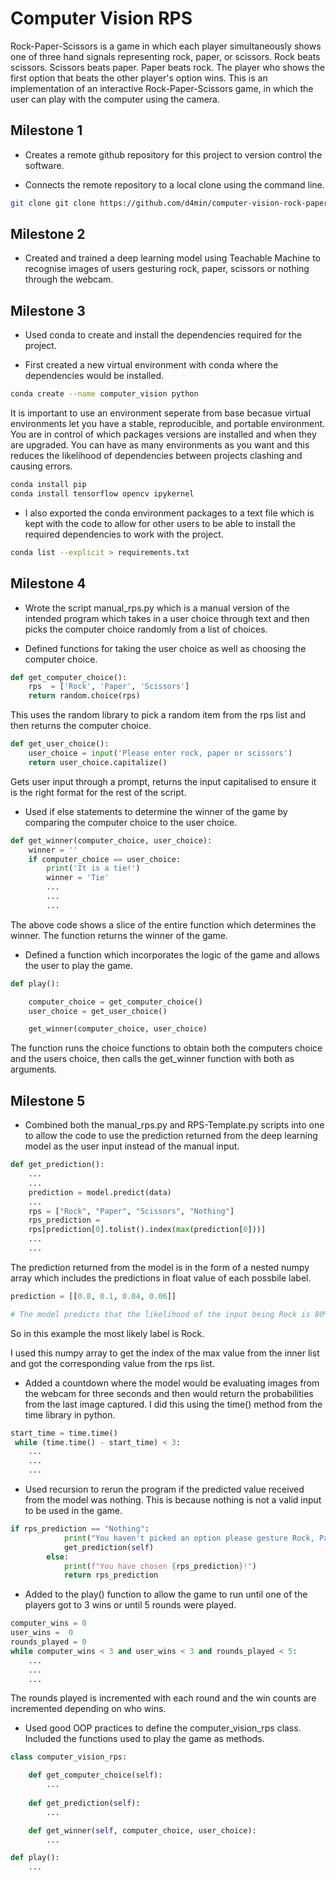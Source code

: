 # Computer Vision RPS

Rock-Paper-Scissors is a game in which each player simultaneously shows one of three hand signals representing rock, paper, or scissors. Rock beats scissors. Scissors beats paper. Paper beats rock. The player who shows the first option that beats the other player's option wins. This is an implementation of an interactive Rock-Paper-Scissors game, in which the user can play with the computer using the camera. 

## Milestone 1 

- Creates a remote github repository for this project to version control the software.

- Connects the remote repository to a local clone using the command line.

```bash
git clone git clone https://github.com/d4min/computer-vision-rock-paper-scissors.git
```

## Milestone 2

- Created and trained a deep learning model using Teachable Machine to recognise images of users gesturing rock, paper, scissors or nothing through the webcam. 

## Milestone 3

- Used conda to create and install the dependencies required for the project.

- First created a new virtual environment with conda where the dependencies would be installed. 

```bash
conda create --name computer_vision python
```
It is important to use an environment seperate from base becasue virtual environments let you have a stable, reproducible, and portable environment. You are in control of which packages versions are installed and when they are upgraded. You can have as many environments as you want and this reduces the likelihood of dependencies between projects clashing and causing errors. 

```bash
conda install pip
conda install tensorflow opencv ipykernel
```
- I also exported the conda environment packages to a text file which is kept with the code to allow for other users to be able to install the required dependencies to work with the project.

```bash
conda list --explicit > requirements.txt
```

## Milestone 4

- Wrote the script manual_rps.py which is a manual version of the intended program which takes in a user choice through text and then picks the computer choice randomly from a list of choices. 

- Defined functions for taking the user choice as well as choosing the computer choice. 

```python
def get_computer_choice():
    rps  = ['Rock', 'Paper', 'Scissors']
    return random.choice(rps)
```
This uses the random library to pick a random item from the rps list and then returns the computer choice. 

```python
def get_user_choice():
    user_choice = input('Please enter rock, paper or scissors')
    return user_choice.capitalize()
```
Gets user input through a prompt, returns the input capitalised to ensure it is the right format for the rest of the script. 

- Used if else statements to determine the winner of the game by comparing the computer choice to the user choice. 

```python
def get_winner(computer_choice, user_choice):
    winner = ''
    if computer_choice == user_choice:
        print('It is a tie!')
        winner = 'Tie'
        ...
        ...
        ...
```
The above code shows a slice of the entire function which determines the winner. The function returns the winner of the game. 

- Defined a function which incorporates the logic of the game and allows the user to play the game. 

```python
def play():

    computer_choice = get_computer_choice()
    user_choice = get_user_choice()

    get_winner(computer_choice, user_choice)
```
The function runs the choice functions to obtain both the computers choice and the users choice, then calls the get_winner function with both as arguments.

## Milestone 5

- Combined both the manual_rps.py and RPS-Template.py scripts into one to allow the code to use the prediction returned from the deep learning model as the user input instead of the manual input. 

```python
def get_prediction():
    ...
    ...
    prediction = model.predict(data)
    ...
    rps = ["Rock", "Paper", "Scissors", "Nothing"]
    rps_prediction = 
    rps[prediction[0].tolist().index(max(prediction[0]))]
    ...
    ...
```
The prediction returned from the model is in the form of a nested numpy array which includes the predictions in float value of each possbile label. 

```python
prediction = [[0.8, 0.1, 0.04, 0.06]]

# The model predicts that the likelihood of the input being Rock is 80%, Paper is 10%, Scissors is 4% and Nothing is 6%
```
So in this example the most likely label is Rock. 

I used this numpy array to get the index of the max value from the inner list and got the corresponding value from the rps list. 

- Added a countdown where the model would be evaluating images from the webcam for three seconds and then would return the probabilities from the last image captured. I did this using the time() method from the time library in python.

```python
start_time = time.time()
 while (time.time() - start_time) < 3:
    ...
    ...
    ...
```
- Used recursion to rerun the program if the predicted value received from the model was nothing. This is because nothing is not a valid input to be used in the game. 

```python
if rps_prediction == "Nothing":
            print("You haven't picked an option please gesture Rock, Paper or Scissors")
            get_prediction(self)
        else:
            print(f"You have chosen {rps_prediction}!")
            return rps_prediction
```
- Added to the play() function to allow the game to run until one of the players got to 3 wins or until 5 rounds were played. 

```python
computer_wins = 0
user_wins =  0
rounds_played = 0
while computer_wins < 3 and user_wins < 3 and rounds_played < 5:
    ...
    ...
    ...
```
The rounds played is incremented with each round and the win counts are incremented depending on who wins. 

- Used good OOP practices to define the computer_vision_rps class. Included the functions used to play the game as methods.

```python
class computer_vision_rps:

    def get_computer_choice(self):
        ...
    
    def get_prediction(self):
        ...

    def get_winner(self, computer_choice, user_choice):
        ...

def play():
    ...
```





